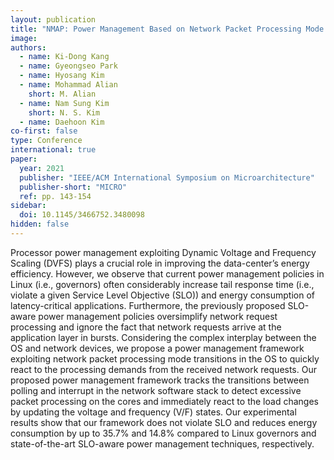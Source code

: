 ```yaml
---
layout: publication
title: "NMAP: Power Management Based on Network Packet Processing Mode Transition for Latency-Critical Workloads"
image:
authors:
  - name: Ki-Dong Kang
  - name: Gyeongseo Park
  - name: Hyosang Kim
  - name: Mohammad Alian
    short: M. Alian
  - name: Nam Sung Kim
    short: N. S. Kim
  - name: Daehoon Kim
co-first: false 
type: Conference
international: true
paper:
  year: 2021
  publisher: "IEEE/ACM International Symposium on Microarchitecture"
  publisher-short: "MICRO"
  ref: pp. 143-154
sidebar:
  doi: 10.1145/3466752.3480098
hidden: false
---
```


Processor power management exploiting Dynamic Voltage and Frequency Scaling (DVFS) plays a crucial role in improving the data-center’s energy efficiency. However, we observe that current power management policies in Linux (i.e., governors) often considerably increase tail response time (i.e., violate a given Service Level Objective (SLO)) and energy consumption of latency-critical applications. Furthermore, the previously proposed SLO-aware power management policies oversimplify network request processing and ignore the fact that network requests arrive at the application layer in bursts. Considering the complex interplay between the OS and network devices, we propose a power management framework exploiting network packet processing mode transitions in the OS to quickly react to the processing demands from the received network requests. Our proposed power management framework tracks the transitions between polling and interrupt in the network software stack to detect excessive packet processing on the cores and immediately react to the load changes by updating the voltage and frequency (V/F) states. Our experimental results show that our framework does not violate SLO and reduces energy consumption by up to 35.7% and 14.8% compared to Linux governors and state-of-the-art SLO-aware power management techniques, respectively.